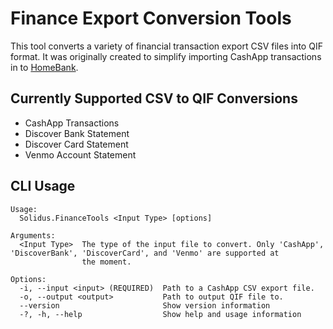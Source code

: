 # Finance Export Conversion Tools
This tool converts a variety of financial transaction export CSV files into QIF format.
It was originally created to simplify importing CashApp transactions in to [HomeBank](http://homebank.free.fr/en/index.php).

## Currently Supported CSV to QIF Conversions
- CashApp Transactions
- Discover Bank Statement
- Discover Card Statement
- Venmo Account Statement

## CLI Usage
```
Usage:
  Solidus.FinanceTools <Input Type> [options]

Arguments:
  <Input Type>  The type of the input file to convert. Only 'CashApp', 'DiscoverBank', 'DiscoverCard', and 'Venmo' are supported at
                the moment.

Options:
  -i, --input <input> (REQUIRED)  Path to a CashApp CSV export file.
  -o, --output <output>           Path to output QIF file to.
  --version                       Show version information
  -?, -h, --help                  Show help and usage information
```